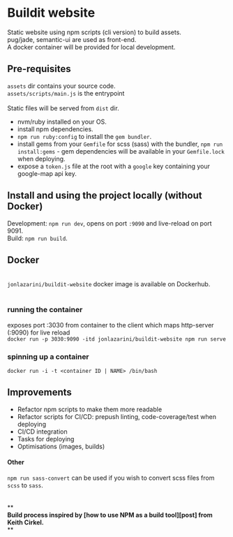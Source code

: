 # Buildit website
Static website using npm scripts (cli version) to build assets.</br>
pug/jade, semantic-ui are used as front-end.</br>
A docker container will be provided for local development.

## Pre-requisites
`assets` dir contains your source code.</br>
`assets/scripts/main.js` is the entrypoint</br></br>
Static files will be served from `dist` dir.</br>

- nvm/ruby installed on your OS.
- install npm dependencies.
- `npm run ruby:config` to install the `gem bundler`.
- install gems from your `Gemfile` for scss (sass) with the bundler, `npm run install:gems` - gem dependencies will be available in your `Gemfile.lock` when deploying.
- expose a `token.js` file at the root with a `google` key containing your google-map api key.

## Install and using the project locally (without Docker)
Development: `npm run dev`, opens on port `:9090` and live-reload on port 9091.</br>
Build: `npm run build`.<br>


## Docker
<br>`jonlazarini/buildit-website` docker image is available on Dockerhub.</br></br>

### running the container
exposes port :3030 from container to the client which maps http-server (:9090) for live reload<br>
`docker run -p 3030:9090 -itd jonlazarini/buildit-website npm run serve`

### spinning up a container
`docker run -i -t <container ID | NAME> /bin/bash`


## Improvements
- Refactor npm scripts to make them more readable
- Refactor scripts for CI/CD: prepush linting, code-coverage/test when deploying
- CI/CD integration
- Tasks for deploying
- Optimisations (images, builds)

#### Other
`npm run sass-convert` can be used if you wish to convert scss files from `scss` to `sass`.</br></br></br>
**
<br>
**Build process inspired by [how to use NPM as a build tool][post] from Keith Cirkel.**</br>
**
